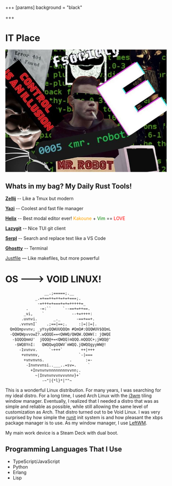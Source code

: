 +++
[params]
background = "black"

+++

# IT Place
![](./fsociety.jpg)

## Whats in my bag? My Daily Rust Tools!
**[Zellij](https://zellij.dev/)** -- Like a Tmux but modern

**[Yazi](https://yazi-rs.github.io/)** -- Coolest and fast file manager

**[Helix](https://helix-editor.com/)** -- Best modal editor ever! <span style="color: orange">Kakoune</span> + <span style="color: green">Vim</span> == <span style="color: red">LOVE</span>

**[Lazygit](https://github.com/jesseduffield/lazygit)** -- Nice TUI git client

**[Serpl](https://github.com/yassinebridi/serpl)** -- Search and replace text like a VS Code

**[Ghostty](https://ghostty.org/)** -- Terminal

[Justfile]() — Like makefiles, but more powerful

# OS ---> VOID LINUX!
```
                 __.;=====;.__                  
             _.=+==++=++=+=+===;.                
              -=+++=+===+=+=+++++=_             
         .     -=:``     `--==+=++==.           
        _vi,    `            --+=++++:          
       .uvnvi.       _._       -==+==+.         
      .vvnvnI`    .;==|==;.     :|=||=|.        
  QmQQmpvvnv; _yYsyQQWUUQQQm #QmQ#:QQQWUV$QQmL  
  -QQWQWpvvowZ?.wQQQE==<QWWQ/QWQW.QQWW(: jQWQE  
   -$QQQQmmU'  jQQQ@+=<QWQQ)mQQQ.mQQQC+;jWQQ@'  
    -$WQ8YnI:   QWQQwgQQWV`mWQQ.jQWQQgyyWW@!    
      -1vvnvv.     `~+++`        ++|+++         
       +vnvnnv,                 `-|===          
        +vnvnvns.           .      :=-         
         -Invnvvnsi..___..=sv=.     `          
           +Invnvnvnnnnnnnnvvnn;.              
             ~|Invnvnvvnvvvnnv}+`              
                -~"|{*l}*|""~     
```

This is a wonderful Linux distribution. For many years, I was searching for my ideal distro. For a long time, I used Arch Linux with the [i3wm](https://i3wm.org/) tiling window manager. Eventually, I realized that I needed a distro that was as simple and reliable as possible, while still allowing the same level of customization as Arch. That distro turned out to be Void Linux. I was very surprised by how simple the [runit](https://docs.voidlinux.org/config/services/index.html) init system is and how pleasant the xbps package manager is to use. As my window manager, I use [LeftWM](https://leftwm.org/).

My main work device is a Steam Deck with dual boot.

## Programming Languages That I Use
- TypeScript/JavaScript
- Python
- Erlang
- Lisp
